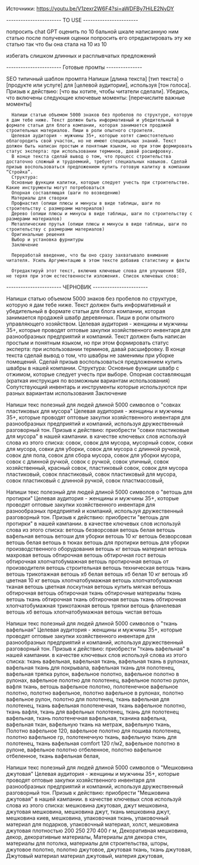 Источники:
   https://youtu.be/V1zexr2W6F4?si=aWDFBy7HiLE2NyDY





----------------------- TO USE  -----------------------  
   
   попросить chat GPT оценить по 10 бальной шкале написанную ним статью
      после получения оценки попросить его отредактировать эту же статью так что бы она стала на 10 из 10

   избегать слишком длинных и расплывчатых предложений



----------------------- Готовые промты  --------------- 



   SEO
      типичный шаблон промпта
         Напиши [длина текста] [тип текста] о [продукте или услуге] для [целевой аудитории], используя [тон голоса]. 
         Призыв к действию: [что вы хотите, чтобы читатели сделали]. 
         Убедись, что включены следующие ключевые моменты: [перечислите важные моменты]


      Напиши статью объемом 5000 знаков без пробелов по структуре, которую я дам тебе ниже. Текст должен быть информативный и убедительный в формате статьи для блога компании, которая занимается продажей строительных материалов. Пиши в роли опытного строителя.
      Целевая аудитория - мужчины 35+, которые хотят самостоятельно облагородить свой участок, но не имеют специальных знаний. Текст должен быть написан простым и понятным языком, но при этом формировать статус эксперта: при использовании терминов, давай расшифровку.
      В конце текста сделай вывод о том, что процесс строительства достаточно сложный и трудоемкий, требует специальных навыков. Сделай призыв воспользоваться предложением купить готовую калитку в компании “Стройка”.
      Структура:
      Основные функции калитки, которые следует учесть при строительстве. Какие инструменты могут потребоваться
      Опорная составляющая (шаги по возведению)
      Материалы для створки
      Профнастил (опиши плюсы и минусы в виде таблицы, шаги по строительству с размерами материалов)
      Дерево (опиши плюсы и минусы в виде таблицы, шаги по строительству с размерами материалов)
      Металлические прутья (опиши плюсы и минусы в виде таблицы, шаги по строительству с размерами материалов)
      Оригинальные решения
      Выбор и установка фурнитуры
      Заключение

      Переработай введение, что бы оно сразу захватывало внимание читателя. Усиль Аргументацию в этом тексте добавив статистику и факты

      Отредактируй этот текст, включив ключевые слова для улучшения SEO, не теряя при этом естественности изложения. Список ключевых слов:















----------------------- ЧЕРНОВИК -----------------------

   Напиши статью объемом 5000 знаков без пробелов по структуре, которую я дам тебе ниже. Текст должен быть информативный и убедительный в формате статьи для блога компании, которая занимается продажей швабр деревянных. Пиши в роли опытного управляющего хозяйством.
   Целевая аудитория - женщины и мужчины 35+, которые проводят оптовые закупки хозяйственного инвентаря для разнообразных предприятий и компаний. Текст должен быть написан простым и понятным языком, но при этом формировать статус эксперта: при использовании терминов, давай расшифровку.
   В конце текста сделай вывод о том, что швабры не заменимы при уборке помещений. Сделай призыв воспользоваться предложением купить швабры в нашей компании.
   Структура:
   Основные функции швабр с отжимом, которые следует учесть при выборе. 
   Опорная составляющая (краткая инструкция по возможным вариантам использования)
   Сопутствующий инвентарь и инструменты которые используются при разных вариантам использования
   Заключение   


   Напиши текс полезный для людей длиной 5000 символов о "совках пластиковых для мусора" 
   Целевая аудитория - женщины и мужчины 35+, которые проводят оптовые закупки хозяйственного инвентаря для разнообразных предприятий и компаний, используя дружественный разговорный тон. 
   Призыв к действию: приобрести "совки пластиковые для мусора"  в нашей кампании. 
   в качестве ключевых слов используй слова из этого списка:
   совок,
   совок для мусора,
   мусорный совок,
   совки для мусора,
   совки для уборки,
   совок для мусора с длинной ручкой,
   совок для пола,
   совок для сбора мусора,
   совок для уборки мусора,
   совок с длинной ручкой,
   совок с ручкой,
   совок уличный,
   совок хозяйственный,
   красный совок,
   пластиковый совок,
   совок для мусора пластиковый,
   совок пластиковый,
   совок пластиковый для мусора,
   совок пластиковый с длинной ручкой,
   совок пластмассовый,




   Напиши текс полезный для людей длиной 5000 символов о "ветошь для протирки" 
   Целевая аудитория - женщины и мужчины 35+, которые проводят оптовые закупки хозяйственного инвентаря для разнообразных предприятий и компаний, используя дружественный разговорный тон. 
   Призыв к действию: приобрести "ветошь для протирки"  в нашей кампании. 
   в качестве ключевых слов используй слова из этого списка:
   ветошь
   безворсовая ветошь
   белая ветошь
   вафельная ветошь
   ветоши для уборки
   ветошь 10 кг
   ветошь безворсовая
   ветошь белая
   ветошь в тюках
   ветошь для протирки
   ветошь для уборки производственного оборудования
   ветошь кг
   ветошь материал
   ветошь махровая
   ветошь обтирочная
   ветошь обтирочная гост
   ветошь обтирочная хлопчатобумажная
   ветошь протирочная
   ветошь от производителя
   ветошь строительная
   ветошь техническая
   ветошь ткань
   ветошь трикотажная
   ветошь хб белая
   ветошь хб белая 10 кг
   ветошь хб цветная 10 кг
   ветошь хлопчатобумажная
   ветошь хлопчатобумажная тканая
   ветошь цветная
   лоскутная ветошь купить
   мягкая ветошь
   обтирочная ветошь
   обтирочная ткань
   обтирочные материалы
   ткань ветошь
   ткань обтирочная
   ткань обтирочная ветошь
   ткань обтирочная хлопчатобумажная
   трикотажная ветошь
   тряпки ветошь
   фланелевая ветошь
   хб ветошь
   хлопчатобумажная ветошь
   чистая ветошь



   Напиши текс полезный для людей длиной 5000 символов о "ткань вафельная" 
   Целевая аудитория - женщины и мужчины 35+, которые проводят оптовые закупки хозяйственного инвентаря для разнообразных предприятий и компаний, используя дружественный разговорный тон. 
   Призыв к действию: приобрести "ткань вафельная"  в нашей кампании. 
   в качестве ключевых слов используй слова из этого списка:
   ткань вафельная,
   вафельная ткань,
   вафельная ткань в рулонах,
   вафельная ткань для покрывала,
   вафельная ткань для полотенец,
   вафельная тряпка рулон,
   вафельное полотно,
   вафельное полотно в рулонах,
   вафельное полотно для полотенец,
   вафельное полотно рулон,
   вафля ткань,
   ветошь вафельное полотно,
   полотенечное вафельное полотно,
   полотно вафельное,
   полотно вафельное в рулонах,
   полотно вафельное рулон,
   полотно для полотенец,
   ткань вафельная для полотенец,
   ткань вафельная полотенечная,
   ткань вафельное полотно,
   ткань вафля,
   ткань для вафельных полотенец,
   ткань для полотенец вафельная,
   ткань полотенечная вафельная,
   тканина вафельна,
   вафельная ткан,
   вафельную ткань на метраж,
   вафельную ткань,
   Полотно вафельное 120,
   вафельное полотно для пошива полотенец,
   полотно вафельное гр,
   полотенечную ткань,
   вафельную ткань для полотенец,
   ткань вафельная comfort 120 г/м2,
   вафельное полотно в рулоне,
   вафельное полотно отбеленное,
   полотно вафельное отбеленное,
   ткань вафельная белая,
   

   Напиши текс полезный для людей длиной 5000 символов о "Мешковина джутовая" 
   Целевая аудитория - женщины и мужчины 35+, которые проводят оптовые закупки хозяйственного инвентаря для разнообразных предприятий и компаний, используя дружественный разговорный тон. 
   Призыв к действию: приобрести "Мешковина джутовая"  в нашей кампании. 
   в качестве ключевых слов используй слова из этого списка:
   мешковина джутовая,
   джут мешковина,
   джутовая мешковина,
   мешковина джут,
   ткань мешковина джут,
   мешковина киев,
   мешковина,
   упаковочная ткань,
   упаковочный материал для подарков,
   упаковочный материал,
   холст,
   мешковина джутовая плотностью 200 250 270 400 г м,
   Декоративная мешковина,
   декор,
   декоративные материалы,
   Материалы для декора стен,
   материалы для потолка,
   материалы для строительства,
   шторы,
   джутовое полотно,
   полотно джутовое,
   джутовая ткань,
   ткань джутовая,
   Джутовый материал
   материал джутовый,
   материя джутовая,


